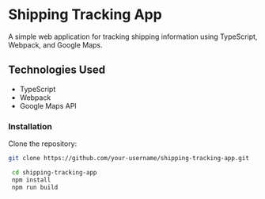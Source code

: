 # Shipping Tracking App

A simple web application for tracking shipping information using TypeScript, Webpack, and Google Maps.




## Technologies Used

- TypeScript
- Webpack
- Google Maps API


### Installation

Clone the repository:

   ```bash
   git clone https://github.com/your-username/shipping-tracking-app.git

    cd shipping-tracking-app
    npm install
    npm run build
